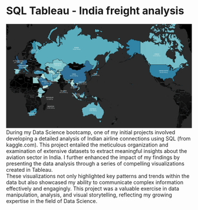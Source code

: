 # SQL Tableau - India freight analysis

![](https://github.com/konradmakosa/SQL-Tableau-India-freight-analysis/blob/main/images/sql-tableau.gif)
<br>
During my Data Science bootcamp, one of my initial projects involved developing a detailed analysis of Indian airline connections using SQL (from kaggle.com). This project entailed the meticulous organization and examination of extensive datasets to extract meaningful insights about the aviation sector in India. I further enhanced the impact of my findings by presenting the data analysis through a series of compelling visualizations created in Tableau. <br>
These visualizations not only highlighted key patterns and trends within the data but also showcased my ability to communicate complex information effectively and engagingly. This project was a valuable exercise in data manipulation, analysis, and visual storytelling, reflecting my growing expertise in the field of Data Science.
